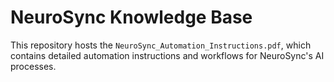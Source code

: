 # NeuroSync Knowledge Base
This repository hosts the `NeuroSync_Automation_Instructions.pdf`, which contains detailed automation instructions and workflows for NeuroSync's AI processes.
